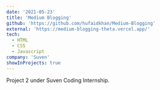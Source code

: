 ```yaml
---
date: '2021-05-23'
title: 'Medium Blogging'
github: 'https://github.com/hufaidkhan/Medium-Blogging'
external: 'https://medium-blogging-theta.vercel.app/'
tech:
  - HTML
  - CSS
  - Javascript
company: 'Suven'
showInProjects: true
---
```


Project 2 under Suven Coding Internship.
